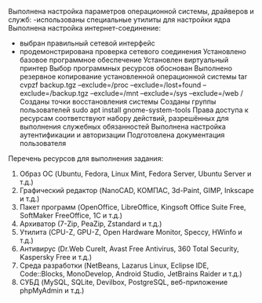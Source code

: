 Выполнена настройка параметров операционной системы, драйверов и служб:
-использованы специальные утилиты для настройки ядра
Выполнена настройка интернет-соединение:
- выбран правильный сетевой интерфейс
- продемонстрирована проверка сетевого соединения
Установлено базовое программное обеспечение
Установлен виртуальный принтер
Выбор программных ресурсов обоснован
Выполнено резервное копирование установленной операционной системы
tar cvpzf backup.tgz –exclude=/proc –exclude=/lost+found –exclude=/backup.tgz –exclude=/mnt –exclude=/sys –exclude=/web /
Созданы точки восстановления системы
Созданы группы пользователей
sudo apt install gnome-system-tools
Права доступа к ресурсам соответствуют набору действий, разрешённых для выполнения служебных обязанностей
Выполнена настройка аутентификации и авторизации
Подготовлена документация пользователя

Перечень ресурсов для выполнения задания:

1. Образ ОС (Ubuntu, Fedora, Linux Mint, Fedora Server, Ubuntu Server и т.д.)
2. Графический редактор (NanoCAD, КОМПАС, 3d-Paint, GIMP, Inkscape и т.д.)
3. Пакет программ (OpenOffice, LibreOffice, Kingsoft Office Suite Free, SoftMaker FreeOffice, 1С и т.д.)
4. Архиватор (7-Zip, PeaZip, Zstandard и т.д.)
5. Утилита (CPU-Z, GPU-Z, Open Hardware Monitor, Speccy, HWinfo и т.д.)
6. Антивирус (Dr.Web CureIt, Avast Free Antivirus, 360 Total Security, Kaspersky Free и т.д.)
7. Среда разработки (NetBeans, Lazarus Linux, Eclipse IDE, Code::Blocks, MonoDevelop, Android Studio, JetBrains Raider и т.д.)
8. СУБД (MySQL, SQLite, Devilbox, PostgreSQL, веб-приложение phpMyAdmin и т.д.)


